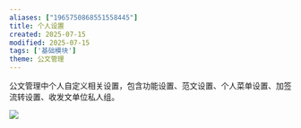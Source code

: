 ```yaml
---
aliases: ["1965750868551558445"]
title: 个人设置
created: 2025-07-15
modified: 2025-07-15
tags: ['基础模块']
theme: 公文管理
---
```


公文管理中个人自定义相关设置，包含功能设置、范文设置、个人菜单设置、加签流转设置、收发文单位私人组。

![](0dfef2ea1a916b63aa2266577b6c72a8.jpg)